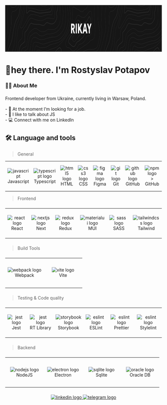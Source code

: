 <div align="center">
  <img height="150" src="https://raw.githubusercontent.com/rikray1208/rikray1208/main/assets/header.png"  />
</div>

###

<h1 align="left">👋hey there. I'm Rostyslav Potapov</h1>

###

<h3 align="left">👩‍💻  About Me</h3>

###

<p align="left">Frontend developer from Ukraine, currently living in Warsaw, Poland.<br><br>- 🔭 At the moment I’m looking for a job.<br>- 💬  I like to talk about JS<br>- 💻  Connect with me on LinkedIn</p>

###

<h2 align="left">🛠 Language and tools</h2>

###

> General

<table>
    <tr>
    <td align="center" width="110" height="90">
        <img src="https://cdn.jsdelivr.net/gh/devicons/devicon/icons/javascript/javascript-original.svg" width="40" height="40" alt="javascript" />
         <br>Javascript
    </td>
    <td align="center" width="110" height="90">
        <img src="https://cdn.jsdelivr.net/gh/devicons/devicon/icons/typescript/typescript-original.svg" height="40" alt="typescript logo"  />
         <br>Typescript
    </td>
    <td align="center" width="110" height="90">
        <img src="https://cdn.jsdelivr.net/gh/devicons/devicon/icons/html5/html5-original.svg" height="40" alt="html5 logo"  />
        <br>HTML
    </td>
    <td align="center" width="110" height="90">
        <img src="https://cdn.jsdelivr.net/gh/devicons/devicon/icons/css3/css3-original.svg" height="40" alt="css3 logo"  />
        <br>CSS
    </td>
    <td align="center" width="110" height="90">
        <img src="https://cdn.jsdelivr.net/gh/devicons/devicon/icons/figma/figma-original.svg" height="40" alt="figma logo"  />
        <br>Figma
    </td>
    <td align="center" width="110" height="90">
        <img src="https://cdn.jsdelivr.net/gh/devicons/devicon/icons/git/git-original.svg" height="40" alt="git logo"  />
        <br>Git
    </td>
    <td align="center" width="110" height="90">
        <img src="https://cdn.jsdelivr.net/gh/devicons/devicon/icons/github/github-original.svg" height="40" alt="github logo"  />
        <br>GitHub
    </td>
    <td align="center" width="110" height="90">
        <img src="https://cdn.jsdelivr.net/gh/devicons/devicon/icons/npm/npm-original-wordmark.svg" height="40" alt="npm logo"  />>
        <br>GitHub
    </td>
    </tr>
</table>

> Frontend

###

<table>
    <tr>
    <td align="center" width="110" height="90">
        <img src="https://cdn.jsdelivr.net/gh/devicons/devicon/icons/react/react-original.svg" height="40" alt="react logo"  />
         <br>React
    </td>
    <td align="center" width="110" height="90">
         <img src="https://cdn.jsdelivr.net/gh/devicons/devicon/icons/nextjs/nextjs-original.svg" height="40" alt="nextjs logo"  />
         <br>Next
    </td>
    <td align="center" width="110" height="90">
        <img src="https://cdn.jsdelivr.net/gh/devicons/devicon/icons/redux/redux-original.svg" height="40" alt="redux logo"  />
        <br>Redux
    </td>
    <td align="center" width="110" height="90">
        <img src="https://cdn.simpleicons.org/mui/007FFF" height="40" alt="materialui logo"  />
        <br>MUI
    </td>
    <td align="center" width="110" height="90">
        <img src="https://cdn.jsdelivr.net/gh/devicons/devicon/icons/sass/sass-original.svg" height="40" alt="sass logo"  />
        <br>SASS
    </td>
    <td align="center" width="110" height="90">
        <img src="https://cdn.simpleicons.org/tailwindcss/06B6D4" height="40" alt="tailwindcss logo"  />
        <br>Tailwind
    </td>
    </tr>
</table>

###

> Build Tools

###

<table>
    <tr>
    <td align="center" width="110" height="90">
        <img src="https://cdn.jsdelivr.net/gh/devicons/devicon/icons/webpack/webpack-original.svg" height="40" alt="webpack logo"  />
        <br>Webpack
    </td>
    <td align="center" width="110" height="90">
         <img src="https://skillicons.dev/icons?i=vite" height="40" alt="vite logo"  />
         <br>Vite
    </td>
    </tr>
</table>

###

> Testing & Code quality

###

<table>
    <tr>
    <td align="center" width="110" height="90">
        <img src="https://cdn.jsdelivr.net/gh/devicons/devicon/icons/jest/jest-plain.svg" height="40" alt="jest logo"  />
        <br>Jest
    </td>
    <td align="center" width="110" height="90">
        <img src="https://assets.devographics.com/projects/testing_library.png" height="40" alt="jest logo"  />
        <br>RT Library
    </td>
    <td align="center" width="110" height="90">
         <img src="https://cdn.jsdelivr.net/gh/devicons/devicon/icons/storybook/storybook-original.svg" height="40" alt="storybook logo"  />
         <br>Storybook
    </td>
    <td align="center" width="110" height="90">
         <img src="https://cdn.jsdelivr.net/gh/devicons/devicon/icons/eslint/eslint-original.svg" height="40" alt="eslint logo"  />
         <br>ESLint
    </td>
    <td align="center" width="110" height="90">
         <img src="https://brandeps.com/icon-download/P/Prettier-icon-vector-02.svg" height="40" alt="eslint logo"  />
         <br>Prettier
    </td>
    <td align="center" width="110" height="90">
         <img src="https://brandeps.com/icon-download/S/Stylelint-icon-vector-01.svg" height="40" alt="eslint logo"  />
         <br>Stylelint
    </td>
    </tr>
</table>

###

> Backend

###

<table>
    <tr>
    <td align="center" width="110" height="90">
        <img src="https://cdn.jsdelivr.net/gh/devicons/devicon/icons/nodejs/nodejs-original.svg" height="40" alt="nodejs logo"  />
        <br>NodeJS
    </td>
    <td align="center" width="110" height="90">
         <img src="https://cdn.jsdelivr.net/gh/devicons/devicon/icons/electron/electron-original.svg" height="40" alt="electron logo"  />
         <br>Electron
    </td>
    <td align="center" width="110" height="90">
         <img src="https://cdn.jsdelivr.net/gh/devicons/devicon/icons/sqlite/sqlite-original.svg" height="40" alt="sqlite logo"  />
         <br>Sqlite
    </td>
    <td align="center" width="110" height="90">
         <img src="https://cdn.jsdelivr.net/gh/devicons/devicon/icons/oracle/oracle-original.svg" height="40" alt="oracle logo"  />
         <br>Oracle DB
    </td>
    </tr>
</table>

###

<div align="center">
  <a href="https://www.linkedin.com/in/rostyslav-potapov/" target="_blank">
    <img src="https://img.shields.io/static/v1?message=LinkedIn&logo=linkedin&label=&color=0077B5&logoColor=white&labelColor=&style=for-the-badge" height="25" alt="linkedin logo"  />
  </a>
  <a href="https://t.me/RostyslavPotapov" target="_blank">
    <img src="https://img.shields.io/static/v1?message=Telegram&logo=telegram&label=&color=2CA5E0&logoColor=white&labelColor=&style=for-the-badge" height="25" alt="telegram logo"  />
  </a>
</div>

###